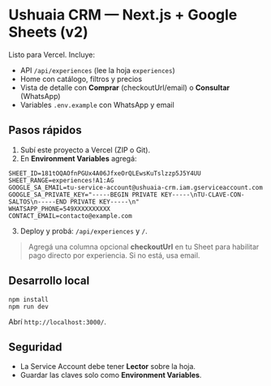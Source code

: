 
# Ushuaia CRM — Next.js + Google Sheets (v2)

Listo para Vercel. Incluye:
- API `/api/experiences` (lee la hoja `experiences`)
- Home con catálogo, filtros y precios
- Vista de detalle con **Comprar** (checkoutUrl/email) o **Consultar** (WhatsApp)
- Variables `.env.example` con WhatsApp y email

## Pasos rápidos
1) Subí este proyecto a Vercel (ZIP o Git).
2) En **Environment Variables** agregá:
```
SHEET_ID=181tOQAOfnPGUx4A06JfxeOrQLEwsKuTslzzp5J5Y4UU
SHEET_RANGE=experiences!A1:AG
GOOGLE_SA_EMAIL=tu-service-account@ushuaia-crm.iam.gserviceaccount.com
GOOGLE_SA_PRIVATE_KEY="-----BEGIN PRIVATE KEY-----\nTU-CLAVE-CON-SALTOS\n-----END PRIVATE KEY-----\n"
WHATSAPP_PHONE=549XXXXXXXXXX
CONTACT_EMAIL=contacto@example.com
```
3) Deploy y probá: `/api/experiences` y `/`.

> Agregá una columna opcional **checkoutUrl** en tu Sheet para habilitar pago directo por experiencia. Si no está, usa email.

## Desarrollo local
```
npm install
npm run dev
```
Abrí `http://localhost:3000/`.

## Seguridad
- La Service Account debe tener **Lector** sobre la hoja.
- Guardar las claves solo como **Environment Variables**.

